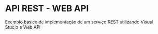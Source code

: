 API REST - WEB API
=====================

Exemplo básico de implementação de um serviço REST utilizando Visual Studio e Web API
